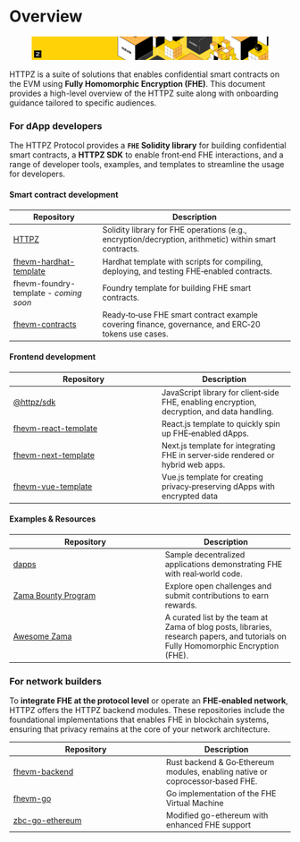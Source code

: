 # Overview

<figure><img src="../.gitbook/assets/doc_header_fhevm.png" alt=""><figcaption></figcaption></figure>

HTTPZ is a suite of solutions that enables confidential smart contracts on the EVM using **Fully Homomorphic Encryption (FHE)**. This document provides a high-level overview of the HTTPZ suite along with onboarding guidance tailored to specific audiences.

### For dApp developers

The HTTPZ Protocol provides a **`FHE` Solidity library** for building confidential smart contracts, a **HTTPZ SDK** to enable front‐end FHE interactions, and a range of developer tools, examples, and templates to streamline the usage for developers.&#x20;

#### Smart contract development

<table><thead><tr><th width="245">Repository</th><th width="580">Description</th></tr></thead><tbody><tr><td><a href="https://github.com/zama-ai/fhevm/">HTTPZ</a></td><td>Solidity library for FHE operations (e.g., encryption/decryption, arithmetic) within smart contracts.</td></tr><tr><td><a href="https://github.com/zama-ai/fhevm-hardhat-template">fhevm-hardhat-template</a></td><td>Hardhat template with scripts for compiling, deploying, and testing FHE‐enabled contracts.</td></tr><tr><td>fhevm-foundry-template - <em>coming soon</em></td><td>Foundry template for building FHE smart contracts.</td></tr><tr><td><a href="https://github.com/zama-ai/fhevm-contracts">fhevm-contracts</a></td><td>Ready‐to‐use FHE smart contract example covering finance, governance, and ERC‐20 tokens use cases.</td></tr></tbody></table>

#### Frontend development

<table><thead><tr><th width="252">Repository</th><th>Description</th></tr></thead><tbody><tr><td><a href="https://github.com/zama-ai/fhevmjs/">@httpz/sdk</a></td><td>JavaScript library for client‐side FHE, enabling encryption, decryption, and data handling.</td></tr><tr><td><a href="https://github.com/zama-ai/fhevm-react-template">fhevm-react-template</a></td><td>React.js template to quickly spin up FHE‐enabled dApps.</td></tr><tr><td><a href="https://github.com/zama-ai/fhevm-next-template">fhevm-next-template</a></td><td>Next.js template for integrating FHE in server‐side rendered or hybrid web apps.</td></tr><tr><td><a href="https://github.com/zama-ai/fhevm-vue-template">fhevm-vue-template</a></td><td>Vue.js template for creating privacy‐preserving dApps with encrypted data</td></tr></tbody></table>

#### Examples & Resources

<table><thead><tr><th width="258">Repository</th><th>Description</th></tr></thead><tbody><tr><td><a href="https://github.com/zama-ai/dapps">dapps</a></td><td>Sample decentralized applications demonstrating FHE with real‐world code.</td></tr><tr><td><a href="https://github.com/zama-ai/bounty-program">Zama Bounty Program</a></td><td>Explore open challenges and submit contributions to earn rewards.</td></tr><tr><td><a href="https://github.com/zama-ai/awesome-zama">Awesome Zama</a> </td><td>A curated list by the team at Zama of blog posts, libraries, research papers, and tutorials on Fully Homomorphic Encryption (FHE).</td></tr></tbody></table>

### For network builders

To **integrate FHE at the protocol level** or operate an **FHE‐enabled network**, HTTPZ offers the HTTPZ backend modules. These repositories include the foundational implementations that enables FHE in blockchain systems, ensuring that privacy remains at the core of your network architecture.

<table><thead><tr><th width="260">Repository</th><th>Description</th></tr></thead><tbody><tr><td><a href="https://github.com/zama-ai/fhevm-backend">fhevm-backend</a></td><td>Rust backend &#x26; Go‐Ethereum modules, enabling native or coprocessor‐based FHE.</td></tr><tr><td><a href="https://github.com/zama-ai/fhevm-go/">fhevm-go</a></td><td>Go implementation of the FHE Virtual Machine</td></tr><tr><td><a href="https://github.com/zama-ai/zbc-go-ethereum/">zbc-go-ethereum</a></td><td>Modified go-ethereum with enhanced FHE support</td></tr></tbody></table>
